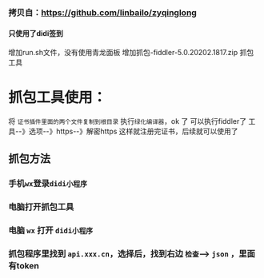 ### 拷贝自：https://github.com/linbailo/zyqinglong
#### 只使用了didi签到

增加run.sh文件，没有使用青龙面板
增加抓包-fiddler-5.0.20202.1817.zip 抓包工具

# 抓包工具使用：
将 `证书插件里面的两个文件复制到根目录`
执行`绿化编译器`，ok 了
可以执行fiddler了
工具--》选项--》https--》解密https 这样就注册完证书，后续就可以使用了

## 抓包方法
### 手机`wx`登录`didi小程序`
### 电脑打开抓包工具
### 电脑 `wx` 打开 `didi小程序`
### 抓包程序里找到 `api.xxx.cn`，选择后，找到右边 `检查`--> `json` ，里面有token

